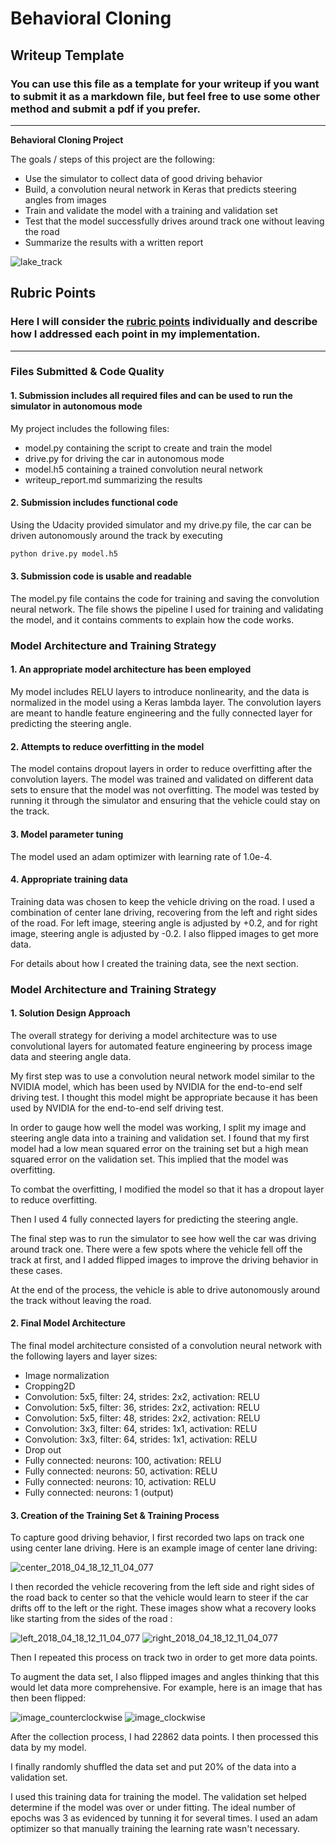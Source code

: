 # **Behavioral Cloning**

## Writeup Template

### You can use this file as a template for your writeup if you want to submit it as a markdown file, but feel free to use some other method and submit a pdf if you prefer.

---

**Behavioral Cloning Project**

The goals / steps of this project are the following:
* Use the simulator to collect data of good driving behavior
* Build, a convolution neural network in Keras that predicts steering angles from images
* Train and validate the model with a training and validation set
* Test that the model successfully drives around track one without leaving the road
* Summarize the results with a written report


[//]: # (Image References)
![lake_track](./image/lake_track.png)

[image1]: ./examples/placeholder.png "Model Visualization"
[image2]: ./examples/placeholder.png "Grayscaling"
[image3]: ./examples/placeholder_small.png "Recovery Image"
[image4]: ./examples/placeholder_small.png "Recovery Image"
[image5]: ./examples/placeholder_small.png "Recovery Image"
[image6]: ./examples/placeholder_small.png "Normal Image"
[image7]: ./examples/placeholder_small.png "Flipped Image"

## Rubric Points
### Here I will consider the [rubric points](https://review.udacity.com/#!/rubrics/432/view) individually and describe how I addressed each point in my implementation.  

---
### Files Submitted & Code Quality

#### 1. Submission includes all required files and can be used to run the simulator in autonomous mode

My project includes the following files:
* model.py containing the script to create and train the model
* drive.py for driving the car in autonomous mode
* model.h5 containing a trained convolution neural network
* writeup_report.md summarizing the results

#### 2. Submission includes functional code
Using the Udacity provided simulator and my drive.py file, the car can be driven autonomously around the track by executing
```sh
python drive.py model.h5
```

#### 3. Submission code is usable and readable

The model.py file contains the code for training and saving the convolution neural network. The file shows the pipeline I used for training and validating the model, and it contains comments to explain how the code works.

### Model Architecture and Training Strategy

#### 1. An appropriate model architecture has been employed

My model includes RELU layers to introduce nonlinearity, and the data is normalized in the model using a Keras lambda layer.
The convolution layers are meant to handle feature engineering and the fully connected layer for predicting the steering angle.

#### 2. Attempts to reduce overfitting in the model

The model contains dropout layers in order to reduce overfitting after the convolution layers.
The model was trained and validated on different data sets to ensure that the model was not overfitting. The model was tested by running it through the simulator and ensuring that the vehicle could stay on the track.

#### 3. Model parameter tuning

The model used an adam optimizer with learning rate of 1.0e-4.

#### 4. Appropriate training data

Training data was chosen to keep the vehicle driving on the road. I used a combination of center lane driving, recovering from the left and right sides of the road. For left image, steering angle is adjusted by +0.2, and for right image, steering angle is adjusted by -0.2. I also flipped images to get more data.

For details about how I created the training data, see the next section.

### Model Architecture and Training Strategy

#### 1. Solution Design Approach

The overall strategy for deriving a model architecture was to use convolutional layers for automated feature engineering by process image data and steering angle data.

My first step was to use a convolution neural network model similar to the NVIDIA model,  which has been used by NVIDIA for the end-to-end self driving test. I thought this model might be appropriate because it has been used by NVIDIA for the end-to-end self driving test.

In order to gauge how well the model was working, I split my image and steering angle data into a training and validation set. I found that my first model had a low mean squared error on the training set but a high mean squared error on the validation set. This implied that the model was overfitting.

To combat the overfitting, I modified the model so that it has a dropout layer to reduce overfitting.

Then I used 4 fully connected layers for predicting the steering angle.

The final step was to run the simulator to see how well the car was driving around track one. There were a few spots where the vehicle fell off the track at first, and I added flipped images to improve the driving behavior in these cases.

At the end of the process, the vehicle is able to drive autonomously around the track without leaving the road.

#### 2. Final Model Architecture

The final model architecture consisted of a convolution neural network with the following layers and layer sizes:
* Image normalization
* Cropping2D
* Convolution: 5x5, filter: 24, strides: 2x2, activation: RELU
* Convolution: 5x5, filter: 36, strides: 2x2, activation: RELU
* Convolution: 5x5, filter: 48, strides: 2x2, activation: RELU
* Convolution: 3x3, filter: 64, strides: 1x1, activation: RELU
* Convolution: 3x3, filter: 64, strides: 1x1, activation: RELU
* Drop out
* Fully connected: neurons: 100, activation: RELU
* Fully connected: neurons: 50, activation: RELU
* Fully connected: neurons: 10, activation: RELU
* Fully connected: neurons: 1 (output)

#### 3. Creation of the Training Set & Training Process

To capture good driving behavior, I first recorded two laps on track one using center lane driving. Here is an example image of center lane driving:

![center_2018_04_18_12_11_04_077](./image/center_2018_04_18_12_11_04_077.jpg)

I then recorded the vehicle recovering from the left side and right sides of the road back to center so that the vehicle would learn to steer if the car drifts off to the left or the right. These images show what a recovery looks like starting from the sides of the road :

![left_2018_04_18_12_11_04_077](./image/left_2018_04_18_12_11_04_077.jpg)
![right_2018_04_18_12_11_04_077](./image/right_2018_04_18_12_11_04_077.jpg)

Then I repeated this process on track two in order to get more data points.

To augment the data set, I also flipped images and angles thinking that this would let data more comprehensive. For example, here is an image that has then been flipped:

![image_counterclockwise](./image/image_counterclockwise.png)
![image_clockwise](./image/image_clockwise.png)

After the collection process, I had 22862 data points. I then processed this data by my model.

I finally randomly shuffled the data set and put 20% of the data into a validation set.

I used this training data for training the model. The validation set helped determine if the model was over or under fitting. The ideal number of epochs was 3 as evidenced by tunning it for several times. I used an adam optimizer so that manually training the learning rate wasn't necessary.
